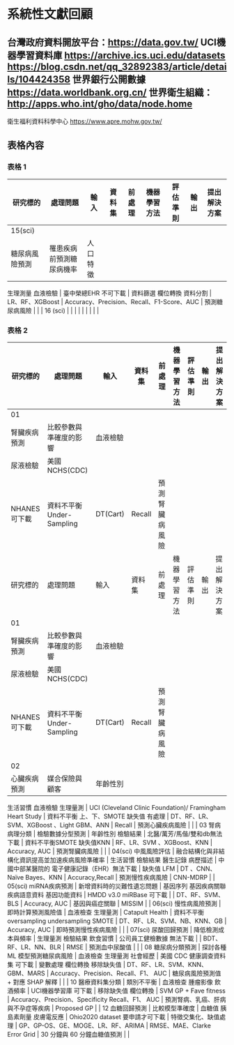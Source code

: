 # 系統性文獻回顧







台灣政府資料開放平台：https://data.gov.tw/
UCI機器學習資料庫 https://archive.ics.uci.edu/datasets
https://blog.csdn.net/qq_32892383/article/details/104424358
世界銀行公開數據 https://data.worldbank.org.cn/
世界衛生組織：http://apps.who.int/gho/data/node.home
---
衛生福利資料科學中心 https://www.apre.mohw.gov.tw/

## 表格內容


### 表格 1

| 研究標的 | 處理問題 | 輸入 | 資料集 | 前處理 | 機器學習方法 | 評估準則 | 輸出 | 提出解決方案 |
|---|---|---|---|---|---|---|---|---|
| 15(sci)
糖尿病風險預測 | 罹患疾病前預測糖尿病機率 | 人口特徵
生理測量
血液檢驗 | 臺中榮總EHR
不可下載 | 資料篩選
欄位轉換
資料分割 | LR、RF、XGBoost | Accuracy、Precision、Recall、F1-Score、AUC | 預測糖尿病風險 |  |
| 16 (sci) |  |  |  |  |  |  |  |  |

### 表格 2

| 研究標的 | 處理問題 | 輸入 | 資料集 | 前處理 | 機器學習方法 | 評估準則 | 輸出 | 提出解決方案 |
|---|---|---|---|---|---|---|---|---|
| 01
腎臟疾病預測 | 比較參數與準確度的影響 | 血液檢驗
尿液檢驗 | 美國NCHS(CDC) 
NHANES 可下載 | 資料不平衡Under-Sampling | DT(Cart) | Recall | 預測腎臟病風險 |  |
| 研究標的 | 處理問題 | 輸入 | 資料集 | 前處理 | 機器學習方法 | 評估準則 | 輸出 | 提出解決方案 |
| 01
腎臟疾病預測 | 比較參數與準確度的影響 | 血液檢驗
尿液檢驗 | 美國NCHS(CDC) 
NHANES 可下載 | 資料不平衡Under-Sampling | DT(Cart) | Recall | 預測腎臟病風險 |  |
| 02
心臟疾病預測 | 媒合保險與顧客 | 年齡性別
生活習慣
血液檢驗
生理量測 | UCI (Cleveland Clinic Foundation)/
Framingham Heart Study | 資料不平衡
上、下、SMOTE
缺失值
有處理 | DT、RF、LR、SVM、XGBoost
、Light GBM、ANN | Recall | 預測心臟疾病風險 |  |
| 03
腎病病理分類 | 檢驗數據分型預測 | 年齡性別
檢驗結果 | 北醫/萬芳/馬偕/雙和db無法下載 | 資料不平衡SMOTE
缺失值KNN | RF、LR、SVM
、XGBoost、KNN | Accuracy, AUC | 預測腎臟病風險 |  |
| 04(sci) 
中風風險評估 | 融合結構化與非結構化資訊提高並加速疾病風險準確率 | 生活習慣
檢驗結果
醫生記錄
病歷描述 | 中國中部某醫院的 電子健康記錄（EHR）無法下載 | 缺失值
LFM | DT 、CNN、Naïve Bayes、KNN | Accuracy,Recall | 預測慢性疾病風險 | CNN-MDRP |
| 05(sci) 
miRNA疾病預測 | 新增資料時的災難性遺忘問題 | 基因序列
基因疾病關聯
疾病語意資料
基因功能資料 | HMDD v3.0
miRBase
可下載 |  | DT、RF、SVM、BLS | Accuracy, AUC | 基因與癌症關聯 | MISSIM |
| 06(sci) 
慢性病風險預測 | 即時計算預測風險值 | 血液檢查
生理量測 | Catapult Health | 資料不平衡
oversampling
undersampling
SMOTE | DT、RF、LR、SVM、NB、KNN、GB | Accuracy, AUC | 即時預測慢性疾病風險 |  |
| 07(sci)
尿酸回歸預測 | 降低檢測成本與頻率 | 生理量測
檢驗結果
飲食習慣 | 公司員工健檢數據
無法下載 |  | BDT、RF、LR、NN、BLR | RMSE | 預測血中尿酸值 |  |
| 08
糖尿病分類預測 | 探討各種 ML 模型預測糖尿病風險 | 血液檢查
生理量測
社會經歷 | 美國 CDC 健康調查資料集
可下載 | 變數處理
欄位轉換
移除缺失值 | DT、RF、LR、SVM、KNN、GBM、MARS | Accuracy、Precision、Recall、F1、 AUC | 糖尿病風險預測值 + 對應 SHAP 解釋 |  |
| 10
醫療資料集分類 | 類別不平衡 | 血液檢查
腫瘤影像
飲酒頻率 | UCI機器學習庫
可下載 | 移除缺失值
欄位轉換 | SVM
GP + Fave fitness | Accuracy、Precision、Specificity Recall、F1、 AUC | 預測腎病、乳癌、肝病與不孕症等疾病 | Proposed GP |
| 12
血糖回歸預測 | 比較模型準確度 | 血糖值
胰島素劑量
皮膚電反應 | Ohio2020 dataset
要申請才可下載 | 特徵交集化、缺值處理 | GP、GP-OS、GE、MOGE、LR、RF、ARIMA | RMSE、MAE、Clarke Error Grid | 30 分鐘與 60 分鐘血糖值預測 |  |